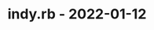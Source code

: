 ---
layout: post
title: indy.rb - 2022-01-12
datetime: '2022-01-12T19:00:00-05:00'
name: indy.rb
external_url: https://meetingplace.io/indyrb/events/7075
online_event: false
year_month: 2022-01
---